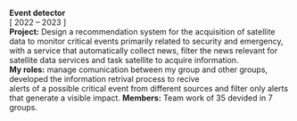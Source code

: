 **Event detector**  
[ 2022 – 2023 ]  
**Project:** Design a recommendation system for the acquisition of satellite data to monitor critical events primarily related to
security and emergency, with a service that automatically collect news, filter the news relevant for satellite data services and
task satellite to acquire information.  
**My roles:** manage comunication between my group and other groups, developed the information retrival process to recive  
alerts of a possible critical event from different sources and filter only alerts that generate a visible impact.
**Members:** Team work of 35 devided in 7 groups.  
